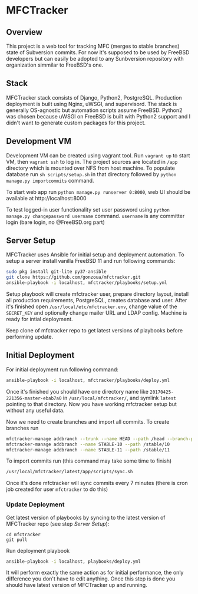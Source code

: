 # MFCTracker

## Overview

This project is a web tool for tracking MFC (merges to stable branches) state of Subversion commits. For now it's supposed to be used by FreeBSD developers but can easily be adopted to any Sunbversion repository with organization simmilar to FreeBSD's one.

## Stack

MFCTracker stack consists of Django, Python2, PostgreSQL. Production deployment is built using Nginx, uWSGI, and supervisord. The stack is generally OS-agnostic but automation scripts assume FreeBSD. Python2 was chosen because uWSGI on FreeBSD is built with Python2 support and I didn't want to generate custom packages for this project. 

## Development VM

Development VM can be created using vagrant tool. Run `vagrant up` to start VM, then `vagrant ssh` to log in. The project sources are located in `/app` directory which is mounted over NFS from host machine. To populate database run `sh scripts/setup.sh` in that directory followed by `python manage.py importcommits` command.

To start web app run `python manage.py runserver 0:8000`, web UI should be available at http://localhost:8000

To test logged-in user functionality set user password using `python manage.py changepassword username` command. `username` is any committer login (bare login, no @FreeBSD.org part)

## Server Setup

MFCTracker uses Ansible for initial setup and deployment automation. To setup a server install vanilla FreeBSD 11 and run following commands:

```sh
sudo pkg install git-lite py37-ansible
git clone https://github.com/gonzoua/mfctracker.git
ansible-playbook -i localhost, mfctracker/playbooks/setup.yml
```

Setup playbook will create mfctracker user, prepare directory layout, install all production requirements, PostgreSQL, creates database and user. After it's finished open `/usr/local/etc/mfctracker.env`, change value of the `SECRET_KEY` and optionally change mailer URL and LDAP config. Machine is ready for intial deployment.

Keep clone of mfctracker repo to get latest versions of playbooks before performing update.

## Initial Deployment

For initial deployment run following command:
```sh
ansible-playbook -i localhost, mfctracker/playbooks/deploy.yml
```

Once it's finished you should have one directory name like `20170425-221356-master-ebab7a0` in `/usr/local/mfctracker/`, and symlink `latest` pointing to that directory. Now you have working mfctracker setup but without any useful data.

Now we need to create branches and import all commits. To create branches run
```sh
mfctracker-manage addbranch --trunk --name HEAD --path /head --branch-point 256281 # this is STABLE-10 branchpoint
mfctracker-manage addbranch --name STABLE-10 --path /stable/10
mfctracker-manage addbranch --name STABLE-11 --path /stable/11
```

To import commits run (this command may take some time to finish)
```sh
/usr/local/mfctracker/latest/app/scripts/sync.sh
```

Once it's done mfctracker will sync commits every 7 minutes (there is cron job created for user `mfctracker` to do this)


### Update Deployment

Get latest version of playbooks by syncing to the latest version of MFCTracker repo (see step _Server Setup_):
```
cd mfctracker
git pull
```

Run deployment playbook
```sh
ansible-playbook -i localhost, playbooks/deploy.yml
```
It will perform exactly the same action as for initial performance, the only difference you don't have to edit anything. Once this step is done you should have latest version of MFCTracker up and running.
